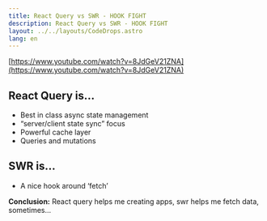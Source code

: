 ```yaml
---
title: React Query vs SWR - HOOK FIGHT
description: React Query vs SWR - HOOK FIGHT
layout: ../../layouts/CodeDrops.astro
lang: en
---
```


[https://www.youtube.com/watch?v=8JdGeV21ZNA](https://www.youtube.com/watch?v=8JdGeV21ZNA)

## React Query is…

- Best in class async state management
- “server/client state sync” focus
- Powerful cache layer
- Queries and mutations

## SWR is…

- A nice hook around ‘fetch’

**Conclusion:** React query helps me creating apps, swr helps me fetch data, sometimes…
